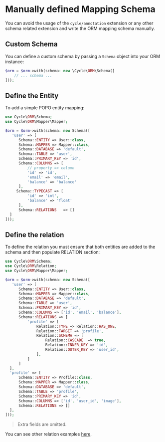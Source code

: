 # Manually defined Mapping Schema

You can avoid the usage of the `cycle/annotation` extension or any other schema related extension and write the ORM
mapping schema manually.

## Custom Schema

You can define a custom schema by passing a `Schema` object into your ORM instance:

```php
$orm = $orm->with(schema: new \Cycle\ORM\Schema([
    // ... schema ...
]));
```

## Define the Entity

To add a simple POPO entity mapping:

```php
use Cycle\ORM\Schema;
use Cycle\ORM\Mapper\Mapper;

$orm = $orm->with(schema: new Schema([
   'user' => [
      Schema::ENTITY => User::class,
      Schema::MAPPER => Mapper::class,
      Schema::DATABASE => 'default',
      Schema::TABLE => 'user',
      Schema::PRIMARY_KEY => 'id',
      Schema::COLUMNS => [
          // property => column
          'id' => 'id',
          'email' => 'email',
          'balance' => 'balance'
      ],
     Schema::TYPECAST => [
          'id' => 'int',
          'balance' => 'float'
      ],
      Schema::RELATIONS   => []
  ]
]));
```

## Define the relation

To define the relation you must ensure that both entities are added to the schema and then populate RELATION section:

```php
use Cycle\ORM\Schema;
use Cycle\ORM\Relation;
use Cycle\ORM\Mapper\Mapper;

$orm = $orm->with(schema: new Schema([
   'user' => [
      Schema::ENTITY => User::class,
      Schema::MAPPER => Mapper::class,
      Schema::DATABASE => 'default',
      Schema::TABLE => 'user',
      Schema::PRIMARY_KEY => 'id',
      Schema::COLUMNS => ['id', 'email', 'balance'],
      Schema::RELATIONS => [
          'profile' => [
              Relation::TYPE => Relation::HAS_ONE,
              Relation::TARGET => 'profile',
              Relation::SCHEMA => [
                  Relation::CASCADE  => true,
                  Relation::INNER_KEY => 'id',
                  Relation::OUTER_KEY => 'user_id',
              ],
          ]
      ]
  ],
  'profile' => [
      Schema::ENTITY => Profile::class,
      Schema::MAPPER => Mapper::class,
      Schema::DATABASE => 'default',
      Schema::TABLE => 'profile',
      Schema::PRIMARY_KEY => 'id',
      Schema::COLUMNS => ['id', 'user_id', 'image'],
      Schema::RELATIONS => []
  ],
]));
```

> Extra fields are omitted.

You can see other relation examples [here](https://github.com/cycle/orm/tree/master/tests).
